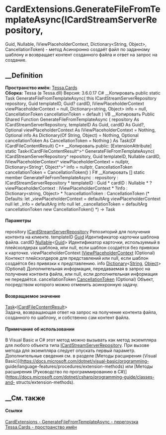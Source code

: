 # CardExtensions.GenerateFileFromTemplateAsync(ICardStreamServerRepository,
Guid, Nullable<Guid>, IViewPlaceholderContext, Dictionary<String, Object>,
CancellationToken) - метод
Асинхронно создаёт файл по заданному шаблону и возвращает контент созданного
файла и ответ на запрос на создание.
## __Definition
 **Пространство имён:** [Tessa.Cards](N_Tessa_Cards.htm)  
 **Сборка:** Tessa (в Tessa.dll) Версия: 3.6.0.17
C# __Копировать
     public static Task<ICardFileContentResult> GenerateFileFromTemplateAsync(
    	this ICardStreamServerRepository repository,
    	Guid templateID,
    	Guid? cardID,
    	IViewPlaceholderContext viewPlaceholderContext = null,
    	Dictionary<string, Object> info = null,
    	CancellationToken cancellationToken = default
    )
VB __Копировать
    <ExtensionAttribute>
    Public Shared Function GenerateFileFromTemplateAsync ( 
    	repository As ICardStreamServerRepository,
    	templateID As Guid,
    	cardID As Guid?,
    	Optional viewPlaceholderContext As IViewPlaceholderContext = Nothing,
    	Optional info As Dictionary(Of String, Object) = Nothing,
    	Optional cancellationToken As CancellationToken = Nothing
    ) As Task(Of ICardFileContentResult)
C++ __Копировать
     public:
    [ExtensionAttribute]
    static Task<ICardFileContentResult^>^ GenerateFileFromTemplateAsync(
    	ICardStreamServerRepository^ repository, 
    	Guid templateID, 
    	Nullable<Guid> cardID, 
    	IViewPlaceholderContext^ viewPlaceholderContext = nullptr, 
    	Dictionary<String^, Object^>^ info = nullptr, 
    	CancellationToken cancellationToken = CancellationToken()
    )
F# __Копировать
     [<ExtensionAttribute>]
    static member GenerateFileFromTemplateAsync : 
            repository : ICardStreamServerRepository * 
            templateID : Guid * 
            cardID : Nullable<Guid> * 
            ?viewPlaceholderContext : IViewPlaceholderContext * 
            ?info : Dictionary<string, Object> * 
            ?cancellationToken : CancellationToken 
    (* Defaults:
            let _viewPlaceholderContext = defaultArg viewPlaceholderContext null
            let _info = defaultArg info null
            let _cancellationToken = defaultArg cancellationToken new CancellationToken()
    *)
    -> Task<ICardFileContentResult> 
#### Параметры
repository
[ICardStreamServerRepository](T_Tessa_Cards_ICardStreamServerRepository.htm)
    Репозиторий для получения контента на клиенте.
templateID [Guid](https://learn.microsoft.com/dotnet/api/system.guid)
    Идентификатор карточки шаблона файла.
cardID
[Nullable](https://learn.microsoft.com/dotnet/api/system.nullable-1)<[Guid](https://learn.microsoft.com/dotnet/api/system.guid)>
     Идентификатор карточки, используемый в плейсхолдерах шаблона, или null, если шаблон создаётся без привязки к карточке. 
viewPlaceholderContext
[IViewPlaceholderContext](T_Tessa_Platform_Placeholders_IViewPlaceholderContext.htm)
(Optional)
     Контекст плейсхолдеров для представлений или null, если шаблон создаётся без привязки к представлению. 
info
[Dictionary](https://learn.microsoft.com/dotnet/api/system.collections.generic.dictionary-2)<[String](https://learn.microsoft.com/dotnet/api/system.string),
[Object](https://learn.microsoft.com/dotnet/api/system.object)> (Optional)
     Дополнительная информация, передаваемая в запрос на получение контента файла, или null, если дополнительная информация не передаётся. 
cancellationToken
[CancellationToken](https://learn.microsoft.com/dotnet/api/system.threading.cancellationtoken)
(Optional)
    Объект, посредством которого можно отменить асинхронную задачу.
#### Возвращаемое значение
[Task](https://learn.microsoft.com/dotnet/api/system.threading.tasks.task-1)<[ICardFileContentResult](T_Tessa_Cards_ICardFileContentResult.htm)>  
Задача, возвращающая ответ на запрос на получение контента файла, созданного
по шаблону, и собственно сам контент файла.
#### Примечание об использовании
В Visual Basic и C# этот метод можно вызывать как метод экземпляра для любого
объекта типа
[ICardStreamServerRepository](T_Tessa_Cards_ICardStreamServerRepository.htm).
При вызове метода для экземпляра следует опускать первый параметр.
Дополнительные сведения см. в разделе [Методы расширения (Visual
Basic)](https://docs.microsoft.com/dotnet/visual-basic/programming-
guide/language-features/procedures/extension-methods) или [Методы расширения
(Руководство по программированию в
C#)](https://docs.microsoft.com/dotnet/csharp/programming-guide/classes-and-
structs/extension-methods).
##  __См. также
#### Ссылки
[CardExtensions - ](T_Tessa_Cards_CardExtensions.htm)
[GenerateFileFromTemplateAsync -
перегрузка](Overload_Tessa_Cards_CardExtensions_GenerateFileFromTemplateAsync.htm)
[Tessa.Cards - пространство имён](N_Tessa_Cards.htm)
